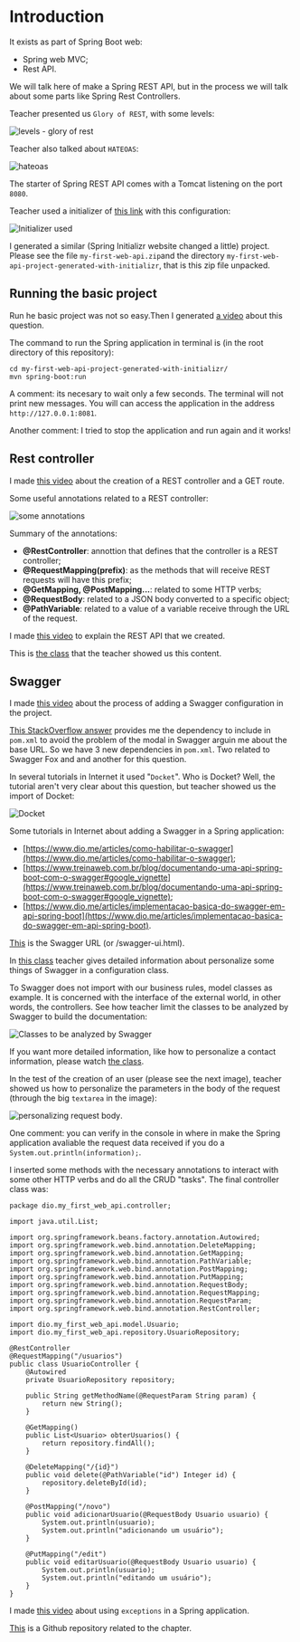 # Introduction

It exists as part of Spring Boot web:

- Spring web MVC;
- Rest API.

We will talk here of make a Spring REST API, but in the process we will talk about some parts like Spring Rest Controllers.

Teacher presented us `Glory of REST`, with some levels:

![levels - glory of rest](images/glory-of-rest-levels.png)

Teacher also talked about `HATEOAS`:

![hateoas](images/hateoas.png)

The starter of Spring REST API comes with a Tomcat listening on the port `8080`.

Teacher used a initializer of [this link](http://start.spring.io) with this configuration:

![Initializer used](images/initializr-used.png)

I generated a similar (Spring Initializr website changed a little) project. Please see the file `my-first-web-api.zip`and the directory `my-first-web-api-project-generated-with-initializr`, that is this zip file unpacked.


## Running the basic project

Run he basic project was not so easy.Then I generated [a video](https://youtu.be/jAd0SjAaUgQ) about this question.

The command to run the Spring application in terminal is (in the root directory of this repository):

```
cd my-first-web-api-project-generated-with-initializr/
mvn spring-boot:run
```

A comment: its necesary to wait only a few seconds. The terminal will not print new messages. You will can access the application in the address `http://127.0.0.1:8081`.

Another comment: I tried to stop the application and run again and it works!


## Rest controller

I made [this video](https://youtu.be/HM3XCLFhtEg) about the creation of a REST controller and a GET route.

Some useful annotations related to a REST controller:

![some annotations](images/some-annotations.png)


Summary of the annotations:

- **@RestController**: annottion that defines that the controller is a REST controller;
- **@RequestMapping(prefix)**: as the methods that will receive REST requests will have this prefix;
- **@GetMapping, @PostMapping...**: related to some HTTP verbs;
- **@RequestBody**: related to a JSON body converted to a specific object;
- **@PathVariable**: related to a value of a variable receive through the URL of the request.

I made [this video](https://youtu.be/zP5PCH5asPQ) to explain the REST API that we created.

This is [the class](https://web.dio.me/course/criando-uma-api-rest-documentada-com-spring-web-e-swagger/learning/ce0b0876-dae5-49b8-986d-d1bc9781d96c?back=/track/coding-the-future-claro-java-spring-boot&tab=undefined&moduleId=undefined) that the teacher showed us this content.


## Swagger

I made [this video](https://youtu.be/UlXf0bZ4QKY) about the process of adding a Swagger configuration in the project.

[This StackOverflow answer](https://stackoverflow.com/a/77964227) provides me the dependency to include in `pom.xml` to avoid the problem of the modal in Swagger arguin me about the base URL. So we have 3 new dependencies in `pom.xml`. Two related to Swagger Fox and and another for this question.

In several tutorials in Internet it used "`Docket`". Who is Docket? Well, the tutorial aren't very clear about this question, but teacher showed us the import of Docket:

![Docket](images/docket.png)

Some tutorials in Internet about adding a Swagger in a Spring application:

- [https://www.dio.me/articles/como-habilitar-o-swagger](https://www.dio.me/articles/como-habilitar-o-swagger);
- [https://www.treinaweb.com.br/blog/documentando-uma-api-spring-boot-com-o-swagger#google_vignette](https://www.treinaweb.com.br/blog/documentando-uma-api-spring-boot-com-o-swagger#google_vignette);
- [https://www.dio.me/articles/implementacao-basica-do-swagger-em-api-spring-boot](https://www.dio.me/articles/implementacao-basica-do-swagger-em-api-spring-boot).

[This](http://127.0.0.1:8081/swagger-ui/index.html) is the Swagger URL (or /swagger-ui.html).

In [this class](https://web.dio.me/course/criando-uma-api-rest-documentada-com-spring-web-e-swagger/learning/731af7fe-4f2e-4d66-86db-5af62b9a8d57?back=/track/coding-the-future-claro-java-spring-boot&tab=undefined&moduleId=undefined) teacher gives detailed information about personalize some things of Swagger in a configuration class.

To Swagger does not import with our business rules, model classes as example. It is concerned with the interface of the external world, in other words, the controllers. See how teacher limit the classes to be analyzed by Swagger to build the documentation:

![Classes to be analyzed by Swagger](images/swagger-classes-analyzed.png)

If you want more detailed information, like how to personalize a contact information, please watch [the class](https://web.dio.me/course/criando-uma-api-rest-documentada-com-spring-web-e-swagger/learning/731af7fe-4f2e-4d66-86db-5af62b9a8d57?back=/track/coding-the-future-claro-java-spring-boot&tab=undefined&moduleId=undefined).

In the test of the creation of an user (please see the next image), teacher showed us how to personalize the parameters in the body of the request (through the big `textarea` in the image):

![personalizing request body](images/personalizing-request-body.png).

One comment: you can verify in the console in where in make the Spring application avaliable the request data received if you do a `System.out.println(information);`.

I inserted some methods with the necessary annotations to interact with some other HTTP verbs and do all the CRUD "tasks". The final controller class was:

```
package dio.my_first_web_api.controller;

import java.util.List;

import org.springframework.beans.factory.annotation.Autowired;
import org.springframework.web.bind.annotation.DeleteMapping;
import org.springframework.web.bind.annotation.GetMapping;
import org.springframework.web.bind.annotation.PathVariable;
import org.springframework.web.bind.annotation.PostMapping;
import org.springframework.web.bind.annotation.PutMapping;
import org.springframework.web.bind.annotation.RequestBody;
import org.springframework.web.bind.annotation.RequestMapping;
import org.springframework.web.bind.annotation.RequestParam;
import org.springframework.web.bind.annotation.RestController;

import dio.my_first_web_api.model.Usuario;
import dio.my_first_web_api.repository.UsuarioRepository;

@RestController
@RequestMapping("/usuarios")
public class UsuarioController {
    @Autowired
    private UsuarioRepository repository;

    public String getMethodName(@RequestParam String param) {
        return new String();
    }

    @GetMapping()
    public List<Usuario> obterUsuarios() {
        return repository.findAll();
    }

    @DeleteMapping("/{id}")
    public void delete(@PathVariable("id") Integer id) {
        repository.deleteById(id);
    }

    @PostMapping("/novo")
    public void adicionarUsuario(@RequestBody Usuario usuario) {
        System.out.println(usuario);
        System.out.println("adicionando um usuário");
    }

    @PutMapping("/edit")
    public void editarUsuario(@RequestBody Usuario usuario) {
        System.out.println(usuario);
        System.out.println("editando um usuário");
    }
}
```

I made [this video](https://youtu.be/xIFJCaW4Tc8) about using `exceptions` in a Spring application.

[This](https://github.com/digitalinnovationone/dio-springboot) is a Github repository related to the chapter.